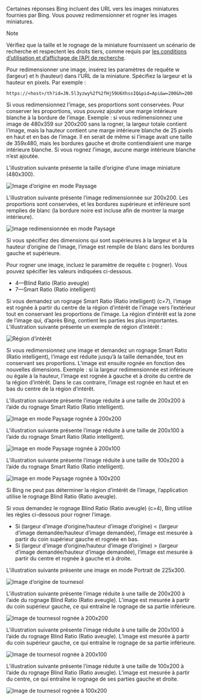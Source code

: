 Certaines réponses Bing incluent des URL vers les images miniatures fournies par Bing. Vous pouvez redimensionner et rogner les images miniatures. 

> [!NOTE]
> Vérifiez que la taille et le rognage de la miniature fournissent un scénario de recherche et respectent les droits tiers, comme requis par [les conditions d’utilisation et d’affichage de l’API de recherche](/useanddisplayrequirements.md).


Pour redimensionner une image, insérez les paramètres de requête w (largeur) et h (hauteur) dans l’URL de la miniature. Spécifiez la largeur et la hauteur en pixels. Par exemple :  
  
`https://<host>/th?id=JN.5l3yzwy%2f%2fHj59U6XhssIQ&pid=Api&w=200&h=200`  
  
Si vous redimensionnez l’image, ses proportions sont conservées. Pour conserver les proportions, vous pouvez ajouter une marge intérieure blanche à la bordure de l’image. Exemple : si vous redimensionnez une image de 480x359 sur 200x200 sans la rogner, la largeur totale contient l’image, mais la hauteur contient une marge intérieure blanche de 25 pixels en haut et en bas de l’image. Il en serait de même si l’image avait une taille de 359x480, mais les bordures gauche et droite contiendraient une marge intérieure blanche. Si vous rognez l’image, aucune marge intérieure blanche n’est ajoutée.  
  
L’illustration suivante présente la taille d’origine d’une image miniature (480x300).  
  
![Image d’origine en mode Paysage](./media/cognitive-services-bing-resize-crop/bing-resize-crop-landscape.PNG)  
  
L’illustration suivante présente l’image redimensionnée sur 200x200. Les proportions sont conservées, et les bordures supérieure et inférieure sont remplies de blanc (la bordure noire est incluse afin de montrer la marge intérieure).  
  
![Image redimensionnée en mode Paysage](./media/cognitive-services-bing-resize-crop/bing-resize-crop-landscape-resized.PNG)  
  
Si vous spécifiez des dimensions qui sont supérieures à la largeur et à la hauteur d’origine de l’image, l’image est remplie de blanc dans les bordures gauche et supérieure.  
  
Pour rogner une image, incluez le paramètre de requête c (rogner). Vous pouvez spécifier les valeurs indiquées ci-dessous.  
  
- 4&mdash;Blind Ratio (Ratio aveugle)  
- 7&mdash;Smart Ratio (Ratio intelligent)  
  
Si vous demandez un rognage Smart Ratio (Ratio intelligent) (c=7), l’image est rognée à partir du centre de la région d’intérêt de l’image vers l’extérieur tout en conservant les proportions de l’image. La région d’intérêt est la zone de l’image qui, d’après Bing, contient les parties les plus importantes. L’illustration suivante présente un exemple de région d’intérêt :  
  
![Région d’intérêt](./media/cognitive-services-bing-resize-crop/bing-resize-crop-regionofinterest.PNG)

Si vous redimensionnez une image et demandez un rognage Smart Ratio (Ratio intelligent), l’image est réduite jusqu’à la taille demandée, tout en conservant ses proportions. L’image est ensuite rognée en fonction des nouvelles dimensions. Exemple : si la largeur redimensionnée est inférieure ou égale à la hauteur, l’image est rognée à gauche et à droite du centre de la région d’intérêt. Dans le cas contraire, l’image est rognée en haut et en bas du centre de la région d’intérêt.  
  
L’illustration suivante présente l’image réduite à une taille de 200x200 à l’aide du rognage Smart Ratio (Ratio intelligent).  
  
![Image en mode Paysage rognée à 200x200](./media/cognitive-services-bing-resize-crop/bing-resize-crop-landscape200x200c7.PNG)
  
L’illustration suivante présente l’image réduite à une taille de 200x100 à l’aide du rognage Smart Ratio (Ratio intelligent).  
   
![Image en mode Paysage rognée à 200x100](./media/cognitive-services-bing-resize-crop/bing-resize-crop-landscape200x100c7.PNG)
  
L’illustration suivante présente l’image réduite à une taille de 100x200 à l’aide du rognage Smart Ratio (Ratio intelligent).  
  
![Image en mode Paysage rognée à 100x200](./media/cognitive-services-bing-resize-crop/bing-resize-crop-landscape100x200c7.PNG)
  
Si Bing ne peut pas déterminer la région d’intérêt de l’image, l’application utilise le rognage Blind Ratio (Ratio aveugle).  
  
Si vous demandez le rognage Blind Ratio (Ratio aveugle) (c=4), Bing utilise les règles ci-dessous pour rogner l’image.  
  
- Si (largeur d’image d’origine/hauteur d’image d’origine) < (largeur d’image demandée/hauteur d’image demandée), l’image est mesurée à partir du coin supérieur gauche et rognée en bas.  
- Si (largeur d’image d’origine/hauteur d’image d’origine) > (largeur d’image demandée/hauteur d’image demandée), l’image est mesurée à partir du centre et rognée à gauche et à droite.  
  
L’illustration suivante présente une image en mode Portrait de 225x300.  
  
![Image d’origine de tournesol](./media/cognitive-services-bing-resize-crop/bing-resize-crop-sunflower.PNG)
  
L’illustration suivante présente l’image réduite à une taille de 200x200 à l’aide du rognage Blind Ratio (Ratio aveugle). L’image est mesurée à partir du coin supérieur gauche, ce qui entraîne le rognage de sa partie inférieure.  
  
![Image de tournesol rognée à 200x200](./media/cognitive-services-bing-resize-crop/bing-resize-crop-sunflower200x200c4.PNG)
  
L’illustration suivante présente l’image réduite à une taille de 200x100 à l’aide du rognage Blind Ratio (Ratio aveugle). L’image est mesurée à partir du coin supérieur gauche, ce qui entraîne le rognage de sa partie inférieure.  
  
![Image de tournesol rognée à 200x100](./media/cognitive-services-bing-resize-crop/bing-resize-crop-sunflower200x100c4.PNG)
  
L’illustration suivante présente l’image réduite à une taille de 100x200 à l’aide du rognage Blind Ratio (Ratio aveugle). L’image est mesurée à partir du centre, ce qui entraîne le rognage de ses parties gauche et droite.  
  
![Image de tournesol rognée à 100x200](./media/cognitive-services-bing-resize-crop/bing-resize-crop-sunflower100x200c4.PNG)
